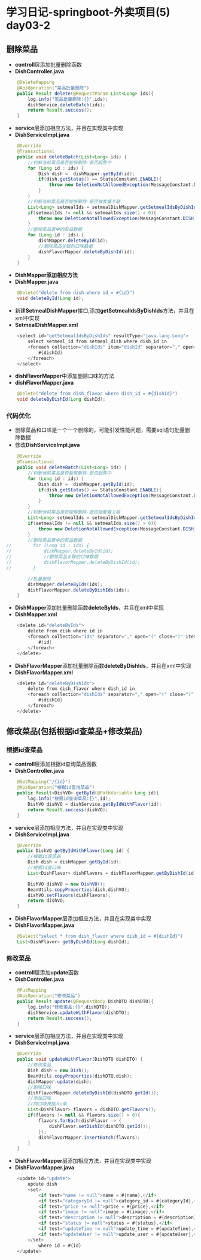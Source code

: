 # 学习日记-springboot-外卖项目(5) day03-2
## 删除菜品
* **controll**层添加批量删除函数
* **DishController.java**
```java
    @DeleteMapping
    @ApiOperation("菜品批量删除")
    public Result delete(@RequestParam List<Long> ids){
        log.info("菜品批量删除:{}",ids);
        dishService.deleteBatch(ids);
        return Result.success();
    }
```
* **service**层添加相应方法，并且在实现类中实现
* **DishServiceImpl.java**
```java
    @Override
    @Transactional
    public void deleteBatch(List<Long> ids) {
        //判断当前菜品是否能够删除-是否起售中
        for (Long id : ids) {
            Dish dish =  dishMapper.getById(id);
            if(dish.getStatus() == StatusConstant.ENABLE){
                throw new DeletionNotAllowedException(MessageConstant.DISH_ON_SALE);
            }
        }
        //判断当前菜品是否能够删除-是否被套餐关联
        List<Long> setmealIds = setmealDishMapper.getSetmealIdsByDishIds(ids);
        if(setmealIds != null && setmealIds.size() > 0){
            throw new DeletionNotAllowedException(MessageConstant.DISH_BE_RELATED_BY_SETMEAL);
        }
        //删除菜品表中的菜品数据
        for (Long id : ids) {
            dishMapper.deleteById(id);
            //删除菜品关联的口味数据
            dishFlavorMapper.deleteByDishId(id);
        }
    }
```
* **DishMapper添加相应方法**
* **DishMapper.java**
```java
    @Delete("delete from dish where id = #{id}")
    void deleteById(Long id);
```
* 新建**SetmealDishMapper**接口,添加**getSetmealIdsByDishIds**方法，并且在xml中实现
* **SetmealDishMapper.xml**
```java
    <select id="getSetmealIdsByDishIds" resultType="java.lang.Long">
        select setmeal_id from setmeal_dish where dish_id in
        <foreach collection="dishIds" item="dishId" separator="," open="(" close=")">
            #{dishId}
        </foreach>
    </select>
```
* **dishFlavorMapper**中添加删除口味的方法
* **dishFlavorMapper.java**
```java
    @Delete("delete from dish_flavor where dish_id = #{dishId}")
    void deleteByDishId(Long dishId);
```
### 代码优化
* 删除菜品和口味是一个一个删除的，可能引发性能问题，需要sql语句批量删除数据
* 修改**DishServiceImpl.java**
```java
    @Override
    @Transactional
    public void deleteBatch(List<Long> ids) {
        //判断当前菜品是否能够删除-是否起售中
        for (Long id : ids) {
            Dish dish =  dishMapper.getById(id);
            if(dish.getStatus() == StatusConstant.ENABLE){
                throw new DeletionNotAllowedException(MessageConstant.DISH_ON_SALE);
            }
        }
        //判断当前菜品是否能够删除-是否被套餐关联
        List<Long> setmealIds = setmealDishMapper.getSetmealIdsByDishIds(ids);
        if(setmealIds != null && setmealIds.size() > 0){
            throw new DeletionNotAllowedException(MessageConstant.DISH_BE_RELATED_BY_SETMEAL);
        }
        //删除菜品表中的菜品数据
//        for (Long id : ids) {
//            dishMapper.deleteById(id);
//            //删除菜品关联的口味数据
//            dishFlavorMapper.deleteByDishId(id);
//        }

        //批量删除
        dishMapper.deleteByIds(ids);
        dishFlavorMapper.deleteByDishIds(ids);
    }
```
* **DishMapper**添加批量删除函数**deleteByIds**，并且在xml中实现
* **DishMapper.xml**
```java
    <delete id="deleteByIds">
        delete from dish where id in
        <foreach collection="ids" separator="," open="(" close=")" item="id">
            #{id}
        </foreach>
    </delete>
```
* **DishFlavorMapper**添加批量删除函数**deleteByDishIds**，并且在xml中实现
* **DishFlavorMapper.xml**
```java
    <delete id="deleteByDishIds">
        delete from dish_flavor where dish_id in
        <foreach collection="dishIds" separator="," open="(" close=")" item="dishId">
            #{dishId}
        </foreach>
    </delete>
```
## 修改菜品(包括根据id查菜品+修改菜品)
### 根据id查菜品
* **controll**层添加根据id查询菜品函数
* **DishController.java**
```java
    @GetMapping("/{id}")
    @ApiOperation("根据id查询菜品")
    public Result<DishVO> getById(@PathVariable Long id){
        log.info("根据id查询菜品:{}",id);
        DishVO dishVO = dishService.getByIdWithFlavor(id);
        return Result.success(dishVO);
    }
```
* **service**层添加相应方法，并且在实现类中实现
* **DishServiceImpl.java**
```java
    @Override
    public DishVO getByIdWithFlavor(Long id) {
        //根据id查菜品
        Dish dish = dishMapper.getById(id);
        //根据id查口味
        List<DishFlavor> dishFlavors = dishFlavorMapper.getByDishId(id);

        DishVO dishVO = new DishVO();
        BeanUtils.copyProperties(dish,dishVO);
        dishVO.setFlavors(dishFlavors);
        return dishVO;
    }
```
* **DishFlavorMapper**层添加相应方法，并且在实现类中实现
* **DishFlavorMapper.java**
```java
    @Select("select * from dish_flavor where dish_id = #{dishId}")
    List<DishFlavor> getByDishId(Long dishId);
```
### 修改菜品
* **controll**层添加**update**函数
* **DishController.java**
```java
    @PutMapping
    @ApiOperation("修改菜品")
    public Result update(@RequestBody DishDTO dishDTO){
        log.info("修改菜品:{}",dishDTO);
        dishService.updateWithFlavor(dishDTO);
        return Result.success();
    }
```
* **service**层添加相应方法，并且在实现类中实现
* **DishServiceImpl.java**
```java
    @Override
    public void updateWithFlavor(DishDTO dishDTO) {
        //修改菜品
        Dish dish = new Dish();
        BeanUtils.copyProperties(dishDTO,dish);
        dishMapper.update(dish);
        //删除口味
        dishFlavorMapper.deleteByDishId(dishDTO.getId());
        //添加口味
        //向口味表插入n条
        List<DishFlavor> flavors = dishDTO.getFlavors();
        if(flavors != null && flavors.size() > 0){
            flavors.forEach(dishFlavor -> {
                dishFlavor.setDishId(dishDTO.getId());
            });
            dishFlavorMapper.insertBatch(flavors);
        }
    }
```
* **DishFlavorMapper**层添加相应方法，并且在实现类中实现
* **DishFlavorMapper.java**
```java
    <update id="update">
        update dish
        <set>
            <if test="name != null">name = #{name},</if>
            <if test="categoryId != null">category_id = #{categoryId},</if>
            <if test="price != null">price = #{price},</if>
            <if test="image != null">image = #{image},</if>
            <if test="description != null">description = #{description},</if>
            <if test="status != null">status = #{status},</if>
            <if test="updateTime != null">update_time = #{updateTime},</if>
            <if test="updateUser != null">update_user = #{updateUser},</if>
        </set>
            where id = #{id}
    </update>
```
